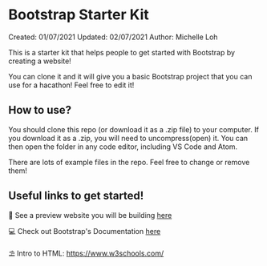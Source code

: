 # Bootstrap Starter Kit
Created: 01/07/2021
Updated: 02/07/2021
Author: Michelle Loh

This is a starter kit that helps people to get started with Bootstrap by creating a website!

You can clone it and it will give you a basic Bootstrap project that you can use for a hacathon! Feel free to edit it!

## How to use?
You should clone this repo (or download it as a .zip file) to your computer. If you download it as a .zip, you will need to uncompress(open) it. You can then open the folder in any code editor, including VS Code and Atom.

There are lots of example files in the repo. Feel free to change or remove them!

## Useful links to get started!
👀 See a preview website you will be building [here](https://mlh-init-2022-hackathon.github.io/Bootstrap-Starter-Kit/)

💻 Check out Bootstrap's Documentation [here](https://getbootstrap.com/docs/5.0/getting-started/introduction/)

⛱ Intro to HTML: https://www.w3schools.com/
